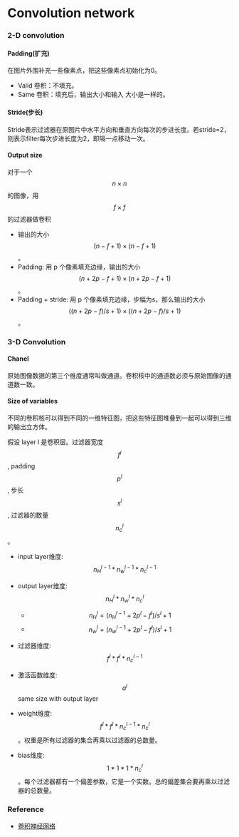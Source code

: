 # Convolution network 
<script type="text/javascript" src="http://cdn.mathjax.org/mathjax/latest/MathJax.js?config=default"></script>


### 2-D convolution

#### Padding(扩充)
在图片外围补充一些像素点，把这些像素点初始化为0。
- Valid 卷积：不填充。
- Same 卷积：填充后，输出大小和输入 大小是一样的。
  
#### Stride(步长)
Stride表示过滤器在原图片中水平方向和垂直方向每次的步进长度。若stride=2，则表示filter每次步进长度为2，即隔一点移动一次。

#### Output size

对于一个 $$n \times n$$ 的图像，用 $$f \times f$$ 的过滤器做卷积
- 输出的大小 $$(n − f + 1) \times (n − f + 1)$$。
- Padding: 用 p 个像素填充边缘，输出的大小 $$(n + 2p − f + 1) \times (n + 2p − f + 1)$$。
- Padding + stride: 用 p 个像素填充边缘，步幅为s，那么输出的大小 $$((n + 2p − f)/s + 1) \times ((n + 2p − f)/s + 1)$$。




### 3-D Convolution
#### Chanel
原始图像数据的第三个维度通常叫做通道。卷积核中的通道数必须与原始图像的通道数一致。

#### Size of variables
不同的卷积核可以得到不同的一维特征图，把这些特征图堆叠到一起可以得到三维的输出立方体。

假设 layer l 是卷积层。过滤器宽度 $$f^l$$, padding $$p^l$$, 步长$$s^l$$, 过滤器的数量 $$n_c^l$$。
- input layer维度: $$ n_H^{l-1} * n_w^{l-1} * n_c^{l-1} $$
- output layer维度: $$n_H^l * n_w^l * n_c^l$$
    - $$n_H^l = (n_H^{l-1} + 2p^l - f^l) / s^l + 1$$
    - $$ n_w^l = (n_w^{l-1} + 2p^l - f^l) / s^l + 1 $$
  
- 过滤器维度: $$f^l * f^l * n_c^{l-1}$$
- 激活函数维度: $$a^l$$ same size with output layer
- weight维度: $$f^l * f^l * n_c^{l-1} * n_c^l$$。权重是所有过滤器的集合再乘以过滤器的总数量。
- bias维度: $$1 * 1 * 1 * n_c^l$$。每个过滤器都有一个偏差参数，它是一个实数。总的偏差集合要再乘以过滤器的总数量。


### Reference

- [卷积神经网络](http://www.ai-start.com/dl2017/html/lesson4-week1.html)